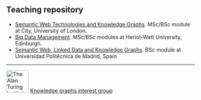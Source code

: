 ## Teaching repository

- [Semantic Web Technologies and Knowledge Graphs](https://github.com/turing-knowledge-graphs/teaching/tree/main/city). MSc/BSc module at City, University of London.
- [Big Data Management](https://github.com/turing-knowledge-graphs/teaching/tree/main/hwu). MSc/BSc modules at Heriot-Watt University, Edinburgh.
- [Semantic Web, Linked Data and Knowledge Graphs](https://github.com/turing-knowledge-graphs/teaching/tree/main/upm). BSc module at Universidad Politécnica de Madrid, Spain


---

<img src="https://upload.wikimedia.org/wikipedia/commons/thumb/b/b5/Alan_Turing_Institute_logo.svg/1200px-Alan_Turing_Institute_logo.svg.png" width="60" alt="The Alan Turing Institute">   [Knowledge graphs interest group](https://www.turing.ac.uk/research/interest-groups/knowledge-graphs)
